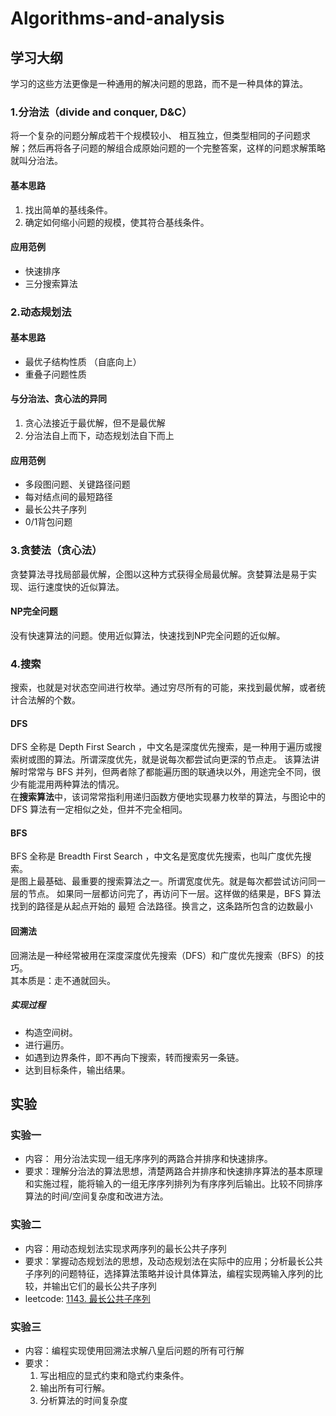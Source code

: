 # Algorithms-and-analysis

## 学习大纲

学习的这些方法更像是一种通用的解决问题的思路，而不是一种具体的算法。

### 1.分治法（divide and conquer, D&C）

将一个复杂的问题分解成若干个规模较小、 相互独立，但类型相同的子问题求解；然后再将各子问题的解组合成原始问题的一个完整答案，这样的问题求解策略就叫分治法。

#### 基本思路

1. 找出简单的基线条件。
2. 确定如何缩小问题的规模，使其符合基线条件。

#### 应用范例

+ 快速排序
+ 三分搜索算法

### 2.动态规划法

#### 基本思路

+ 最优子结构性质 （自底向上）
+ 重叠子问题性质

#### 与分治法、贪心法的异同

1. 贪心法接近于最优解，但不是最优解
2. 分治法自上而下，动态规划法自下而上

#### 应用范例

+ 多段图问题、关键路径问题
+ 每对结点间的最短路径
+ 最长公共子序列
+ 0/1背包问题

### 3.贪婪法（贪心法）

贪婪算法寻找局部最优解，企图以这种方式获得全局最优解。贪婪算法是易于实现、运行速度快的近似算法。

#### NP完全问题

没有快速算法的问题。使用近似算法，快速找到NP完全问题的近似解。

### 4.搜索

搜索，也就是对状态空间进行枚举。通过穷尽所有的可能，来找到最优解，或者统计合法解的个数。

#### DFS

DFS 全称是 Depth First Search ，中文名是深度优先搜索，是一种用于遍历或搜索树或图的算法。所谓深度优先，就是说每次都尝试向更深的节点走。
该算法讲解时常常与 BFS 并列，但两者除了都能遍历图的联通块以外，用途完全不同，很少有能混用两种算法的情况。  
在**搜索算法**中，该词常常指利用递归函数方便地实现暴力枚举的算法，与图论中的 DFS 算法有一定相似之处，但并不完全相同。

#### BFS

BFS 全称是 Breadth First Search ，中文名是宽度优先搜索，也叫广度优先搜索。  
是图上最基础、最重要的搜索算法之一。所谓宽度优先。就是每次都尝试访问同一层的节点。 如果同一层都访问完了，再访问下一层。这样做的结果是，BFS 算法找到的路径是从起点开始的 最短 合法路径。换言之，这条路所包含的边数最小

#### 回溯法

回溯法是一种经常被用在深度深度优先搜索（DFS）和广度优先搜索（BFS）的技巧。  
其本质是：走不通就回头。

##### 实现过程

+ 构造空间树。
+ 进行遍历。
+ 如遇到边界条件，即不再向下搜索，转而搜索另一条链。
+ 达到目标条件，输出结果。

## 实验

### 实验一

+ 内容： 用分治法实现一组无序序列的两路合并排序和快速排序。
+ 要求：理解分治法的算法思想，清楚两路合并排序和快速排序算法的基本原理和实施过程，能将输入的一组无序序列排列为有序序列后输出。比较不同排序算法的时间/空间复杂度和改进方法。

### 实验二

+ 内容：用动态规划法实现求两序列的最长公共子序列
+ 要求：掌握动态规划法的思想，及动态规划法在实际中的应用；分析最长公共子序列的问题特征，选择算法策略并设计具体算法，编程实现两输入序列的比较，并输出它们的最长公共子序列
+ leetcode: [1143. 最长公共子序列](https://leetcode-cn.com/problems/longest-common-subsequence/)

### 实验三

+ 内容：编程实现使用回溯法求解八皇后问题的所有可行解
+ 要求：
  1. 写出相应的显式约束和隐式约束条件。
  2. 输出所有可行解。 
  3. 分析算法的时间复杂度
